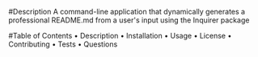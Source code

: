 #Description
A command-line application that dynamically generates a professional README.md from a user's input using the Inquirer package 

#Table of Contents
 • Description
 • Installation
 • Usage
 • License
 • Contributing
 • Tests
 • Questions
